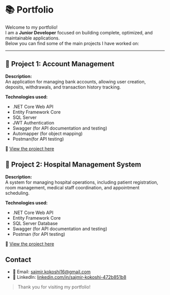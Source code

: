 # 📚 Portfolio

Welcome to my portfolio!  
I am a **Junior Developer** focused on building complete, optimized, and maintainable applications.  
Below you can find some of the main projects I have worked on:

---

## 🏥 Project 1: Account Management

**Description:**  
An application for managing bank accounts, allowing user creation, deposits, withdrawals, and transaction history tracking.

**Technologies used:**  
- .NET Core Web API  
- Entity Framework Core  
- SQL Server  
- JWT Authentication
- Swagger (for API documentation and testing)  
- Automapper (for object mapping)  
- Postman(for API testing) 

🔗 [View the project here](https://github.com/sajmir23/AccountManagment)


## 🏥 Project 2: Hospital Management System

**Description:**  
A system for managing hospital operations, including patient registration, room management, medical staff coordination, and appointment scheduling.

**Technologies used:**  
- .NET Core Web API  
- Entity Framework Core  
- SQL Server Database
- Swagger (for API documentation and testing)   
- Postman (for API testing)

🔗 [View the project here](https://github.com/sajmir23/HospitalManagment)


##  Contact
- 📧 Email: sajmir.kokoshi16@gmail.com  
- 💼 LinkedIn: [linkedin.com/in/sajmir-kokoshi-472b851b8](https://linkedin.com/in/sajmir-kokoshi-472b851b8)

> Thank you for visiting my portfolio!  
